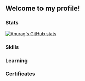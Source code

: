 ## Welcome to my profile!

### Stats
[![Anurag's GitHub stats](https://github-readme-stats.vercel.app/api?username=Souritz&count_private=true&show_icons=true&theme=radical)](https://github.com/anuraghazra/github-readme-stats)

### Skills


### Learning


### Certificates
